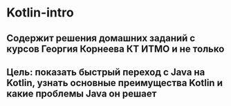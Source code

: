 # Kotlin-intro
## Содержит решения домашних заданий с курсов Георгия Корнеева КТ ИТМО и не только
## Цель: показать быстрый переход с Java на Kotlin, узнать основные преимущества Kotlin и какие проблемы Java он решает
